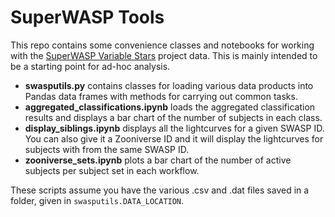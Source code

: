 # SuperWASP Tools

This repo contains some convenience classes and notebooks for working with the [SuperWASP Variable Stars](https://www.zooniverse.org/projects/ajnorton/superwasp-variable-stars) project data. This is mainly intended to be a starting point for ad-hoc analysis.

* __swasputils.py__ contains classes for loading various data products into Pandas data frames with methods for carrying out common tasks.
* __aggregated_classifications.ipynb__ loads the aggregated classification results and displays a bar chart of the number of subjects in each class.
* __display_siblings.ipynb__ displays all the lightcurves for a given SWASP ID. You can also give it a Zooniverse ID and it will display the lightcurves for subjects with from the same SWASP ID.
* __zooniverse_sets.ipynb__ plots a bar chart of the number of active subjects per subject set in each workflow.

These scripts assume you have the various .csv and .dat files saved in a folder, given in `swasputils.DATA_LOCATION`.